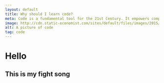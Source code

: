 ```yaml
---
layout: default
title: Why should I learn code?
meta: Code is a fundamental tool for the 21st Century. It empowers computers, tvs, satellites, phones, and anything else thats technology.
image: http://cdn.static-economist.com/sites/default/files/images/2015/09/blogs/economist-explains/code2.png
alt: A picture of code
tag: code
---
```


# Hello

## This is my fight song
